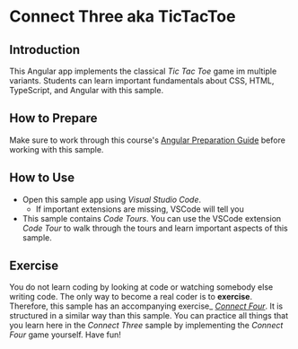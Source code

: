 # Connect Three aka TicTacToe

## Introduction

This Angular app implements the classical *Tic Tac Toe* game im multiple variants. Students can learn important fundamentals about CSS, HTML, TypeScript, and Angular with this sample.

## How to Prepare

Make sure to work through this course's [Angular Preparation Guide](../../Guides/0005-Angular-Preparation.md) before working with this sample.

## How to Use

* Open this sample app using *Visual Studio Code*.
  * If important extensions are missing, VSCode will tell you
* This sample contains *Code Tours*. You can use the VSCode extension *Code Tour* to walk through the tours and learn important aspects of this sample.

## Exercise

You do not learn coding by looking at code or watching somebody else writing code. The only way to become a real coder is to **exercise**. Therefore, this sample has an accompanying exercise_ [*Connect Four*](../../Homeworks/ConnectFour/). It is structured in a similar way than this sample. You can practice all things that you learn here in the *Connect Three* sample by implementing the *Connect Four* game yourself. Have fun!

